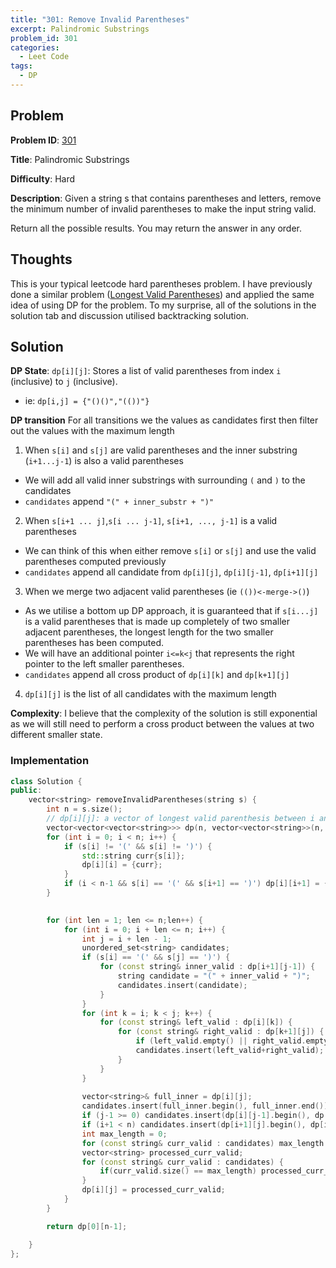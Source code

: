 ```yaml
---
title: "301: Remove Invalid Parentheses"
excerpt: Palindromic Substrings
problem_id: 301
categories:
  - Leet Code
tags:
  - DP
---
```


## Problem

**Problem ID**: [301](https://leetcode.com/problems/remove-invalid-parentheses/)

**Title**: Palindromic Substrings

**Difficulty**: Hard

**Description**:
Given a string s that contains parentheses and letters, remove the minimum number of invalid parentheses to make the input string valid.

Return all the possible results. You may return the answer in any order.

## Thoughts

This is your typical leetcode hard parentheses problem. I have previously done
a similar problem ([Longest Valid Parentheses](https://leetcode.com/problems/longest-valid-parentheses/))
and applied the same idea of using DP for the problem. To my surprise, all of the
solutions in the solution tab and discussion utilised backtracking solution.

## Solution

**DP State**:
`dp[i][j]`: Stores a list of valid parentheses from index `i` (inclusive) to `j` (inclusive).

* ie: `dp[i,j] = {"()()","(())"}`

**DP transition**
For all transitions we the values as candidates first then filter out the values with the maximum length

1. When `s[i]` and `s[j]` are valid parentheses and the inner substring (`i+1...j-1`) is also a valid
  parentheses
  * We will add all valid inner substrings with surrounding `(` and `)` to the candidates
  * `candidates` append `"(" + inner_substr + ")"`
2. When `s[i+1 ... j]`,`s[i ... j-1]`, `s[i+1, ..., j-1]` is a valid parentheses
  * We can think of this when either remove `s[i]` or `s[j]` and use the valid parentheses computed previously
  * `candidates` append all candidate from `dp[i][j]`, `dp[i][j-1]`, `dp[i+1][j]`
3. When we merge two adjacent valid parentheses (ie `(())<-merge->()`)
  * As we utilise a bottom up DP approach, it is guaranteed that if `s[i...j]` is a valid parentheses that is made
  up completely of two smaller adjacent parentheses, the longest length for the two smaller parentheses has been computed.
  * We will have an additional pointer `i<=k<j` that represents the right pointer to the left smaller parentheses.
  * `candidates` append all cross product of `dp[i][k]` and `dp[k+1][j]`
4. `dp[i][j]` is the list of all candidates with the maximum length

**Complexity**:
I believe that the complexity of the solution is still exponential as we will still need to perform a cross product
between the values at two different smaller state.

### Implementation

```cpp
class Solution {
public:
    vector<string> removeInvalidParentheses(string s) {
        int n = s.size();
        // dp[i][j]: a vector of longest valid parenthesis between i and j inclusive
        vector<vector<vector<string>>> dp(n, vector<vector<string>>(n, vector<string>(1, "")));
        for (int i = 0; i < n; i++) {
            if (s[i] != '(' && s[i] != ')') {
                std::string curr{s[i]};
                dp[i][i] = {curr};
            }
            if (i < n-1 && s[i] == '(' && s[i+1] == ')') dp[i][i+1] = {"()"};
        }
        

        for (int len = 1; len <= n;len++) {
            for (int i = 0; i + len <= n; i++) {
                int j = i + len - 1;
                unordered_set<string> candidates;
                if (s[i] == '(' && s[j] == ')') {
                    for (const string& inner_valid : dp[i+1][j-1]) {
                        string candidate = "(" + inner_valid + ")";
                        candidates.insert(candidate);
                    }
                } 
                for (int k = i; k < j; k++) {
                    for (const string& left_valid : dp[i][k]) {
                        for (const string& right_valid : dp[k+1][j]) {
                            if (left_valid.empty() || right_valid.empty()) continue;
                            candidates.insert(left_valid+right_valid);
                        }
                    }
                }
                
                vector<string>& full_inner = dp[i][j];
                candidates.insert(full_inner.begin(), full_inner.end());
                if (j-1 >= 0) candidates.insert(dp[i][j-1].begin(), dp[i][j-1].end());
                if (i+1 < n) candidates.insert(dp[i+1][j].begin(), dp[i+1][j].end());
                int max_length = 0;
                for (const string& curr_valid : candidates) max_length = max(max_length, static_cast<int>(curr_valid.size()));
                vector<string> processed_curr_valid;
                for (const string& curr_valid : candidates) {
                    if(curr_valid.size() == max_length) processed_curr_valid.push_back(curr_valid);
                }
                dp[i][j] = processed_curr_valid;
            }
        }

        return dp[0][n-1];

    }
};
```
